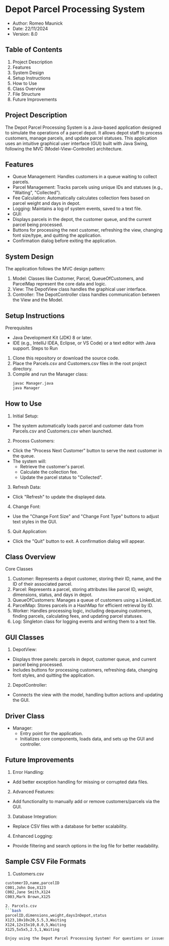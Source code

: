 # Depot Parcel Processing System

- Author: Romeo Maunick
- Date: 22/11/2024
- Version: 8.0

## Table of Contents
1. Project Description
2. Features
3. System Design
4. Setup Instructions
5. How to Use
6. Class Overview
7. File Structure
8. Future Improvements

## Project Description
The Depot Parcel Processing System is a Java-based application designed to simulate the operations of a parcel depot. 
It allows depot staff to process customers, manage parcels, and update parcel statuses. 
This application uses an intuitive graphical user interface (GUI) built with Java Swing, following
the MVC (Model-View-Controller) architecture.

## Features
- Queue Management: Handles customers in a queue waiting to collect parcels.
- Parcel Management: Tracks parcels using unique IDs and statuses (e.g., "Waiting", "Collected").
- Fee Calculation: Automatically calculates collection fees based on parcel weight and days in depot.
- Logging: Maintains a log of system events, saved to a text file.
- GUI:
 - Displays parcels in the depot, the customer queue, and the current parcel being processed.
 - Buttons for processing the next customer, refreshing the view, changing font size/type, and quitting the application.
 - Confirmation dialog before exiting the application.

## System Design
The application follows the MVC design pattern:

1. Model: Classes like Customer, Parcel, QueueOfCustomers, and ParcelMap represent the core data and logic.
2. View: The DepotView class handles the graphical user interface.
3. Controller: The DepotController class handles communication between the View and the Model.

## Setup Instructions
Prerequisites
- Java Development Kit (JDK) 8 or later.
- IDE (e.g., IntelliJ IDEA, Eclipse, or VS Code) or a text editor with Java support.
Steps to Run
1. Clone this repository or download the source code.
2. Place the Parcels.csv and Customers.csv files in the root project directory.
3. Compile and run the Manager class:
   ```bash
   javac Manager.java
   java Manager

## How to Use
1. Initial Setup:
- The system automatically loads parcel and customer data from Parcels.csv and Customers.csv when launched.
2. Process Customers:
- Click the "Process Next Customer" button to serve the next customer in the queue.
- The system will:
  - Retrieve the customer's parcel.
  - Calculate the collection fee.
  - Update the parcel status to "Collected".
3. Refresh Data:
- Click "Refresh" to update the displayed data.
4. Change Font:
- Use the "Change Font Size" and "Change Font Type" buttons to adjust text styles in the GUI.
5. Quit Application:
- Click the "Quit" button to exit. A confirmation dialog will appear.

## Class Overview
Core Classes
1. Customer: Represents a depot customer, storing their ID, name, and the ID of their associated parcel.
2. Parcel: Represents a parcel, storing attributes like parcel ID, weight, dimensions, status, and days in depot.
3. QueueOfCustomers: Manages a queue of customers using a LinkedList.
4. ParcelMap: Stores parcels in a HashMap for efficient retrieval by ID.
5. Worker: Handles processing logic, including dequeuing customers, finding parcels, calculating fees, and updating parcel statuses.
6. Log: Singleton class for logging events and writing them to a text file.

## GUI Classes
1. DepotView:
- Displays three panels: parcels in depot, customer queue, and current parcel being processed.
- Includes buttons for processing customers, refreshing data, changing font styles, and quitting the application.
2. DepotController:
- Connects the view with the model, handling button actions and updating the GUI.
## Driver Class
- Manager:
  - Entry point for the application.
  - Initializes core components, loads data, and sets up the GUI and controller.

## Future Improvements
1. Error Handling:
- Add better exception handling for missing or corrupted data files.
2. Advanced Features:
- Add functionality to manually add or remove customers/parcels via the GUI.
3. Database Integration:
- Replace CSV files with a database for better scalability.
4. Enhanced Logging:
- Provide filtering and search options in the log file for better readability.

## Sample CSV File Formats

1. Customers.csv
 ```bash
 customerID,name,parcelID
 C001,John Doe,X123
 C002,Jane Smith,X124
 C003,Mark Brown,X125

2. Parcels.csv
 ```bash
 parcelID,dimensions,weight,daysInDepot,status
 X123,10x10x20,5.5,3,Waiting
 X124,12x15x10,8.0,5,Waiting
 X125,5x5x5,2.5,1,Waiting

Enjoy using the Depot Parcel Processing System! For questions or issues, please feel free to contact me.




























